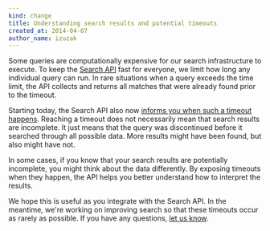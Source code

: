 ```yaml
---
kind: change
title: Understanding search results and potential timeouts
created_at: 2014-04-07
author_name: izuzak
---
```


Some queries are computationally expensive for our search infrastructure to
execute. To keep the [Search API](/v3/search) fast for everyone, we limit how
long any individual query can run. In rare situations when a query exceeds the
time limit, the API collects and returns all matches that were already found
prior to the timeout.

Starting today, the Search API also now [informs you when such a timeout
happens](/v3/search/#timeouts-and-incomplete-results). Reaching a timeout does
not necessarily mean that search results are incomplete. It just means that the
query was discontinued before it searched through all possible data. More
results might have been found, but also might have not.

In some cases, if you know that your search results are potentially incomplete,
you might think about the data differently. By exposing timeouts when they
happen, the API helps you better understand how to interpret the results.

We hope this is useful as you integrate with the Search API. In the meantime,
we're working on improving search so that these timeouts occur as rarely as
possible. If you have any questions, [let us know](https://github.com/contact?form%5Bsubject%5D=Search+API).
